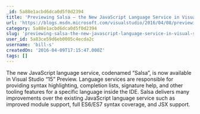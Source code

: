 ```yaml
---
_id: 5a88e1acbd6dca0d5f0d2394
title: 'Previewing Salsa – the New JavaScript Language Service in Visual Studio "15"'
url: 'https://blogs.msdn.microsoft.com/visualstudio/2016/04/08/previewing-salsa-javascript-language-service-visual-studio-15/'
category: 5a88e1acbd6dca0d5f0d2394
slug: 'previewing-salsa-the-new-javascript-language-service-in-visual-studio-15'
user_id: 5a83ce59d6eb0005c4ecda2c
username: 'bill-s'
createdOn: '2016-04-09T17:15:47.000Z'
tags: []
---
```


The new JavaScript language service, codenamed “Salsa”, is now available in Visual Studio “15” Preview. Language services are responsible for providing syntax highlighting, completion lists, signature help, and other tooling features for a specific language inside the IDE. Salsa delivers many improvements over the existing JavaScript language service such as improved module support, full ES6/ES7 syntax coverage, and JSX support.
